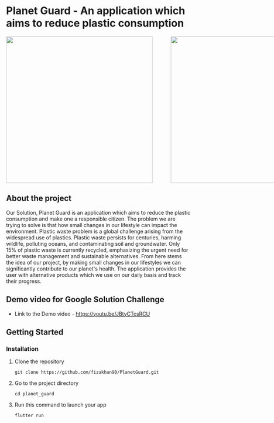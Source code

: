 # Planet Guard - An application which aims to reduce plastic consumption
<div style="display: flex;">
<img src="https://github.com/fizakhan90/PlanetGuard/assets/126062593/427f715e-afc0-4ef7-a13e-44b0e91a62b8"  height="400" style="margin-right: 50px;" >
<img src="https://github.com/fizakhan90/PlanetGuard/assets/126062593/2bf61765-5981-4528-9a8f-326ddb0d1e78"  height="400" style="margin-right: 50px;" >
<img src="https://github.com/fizakhan90/PlanetGuard/assets/126062593/cef9f8ac-74af-4e41-825a-c14845c3880f" height="400">
</div>

## About the project
Our Solution, Planet Guard is an application which aims to reduce the plastic consumption  and make one a responsible citizen. The problem we are trying to solve is that how small changes in our lifestyle can impact the environment. Plastic waste problem is a global challenge arising from the widespread use of plastics. Plastic waste persists for centuries, harming wildlife, polluting oceans, and contaminating soil and groundwater. Only 15% of plastic waste is currently recycled, emphasizing the urgent need for better waste management and sustainable alternatives.
From here stems the idea of our project, by making small changes in our lifestyles we can significantly contribute to our planet's health. The application provides the user with alternative products which we use on our daily basis and track their progress.

## Demo video for Google Solution Challenge
- Link to the Demo video - https://youtu.be/JBtyCTcsRCU


## Getting Started

### Installation

1. Clone the repository
   ```
   git clone https://github.com/fizakhan90/PlanetGuard.git
   ```
3. Go to the project directory
   ```
   cd planet_guard
   ```
5. Run this command to launch your app
   ```
   flutter run
   ```
